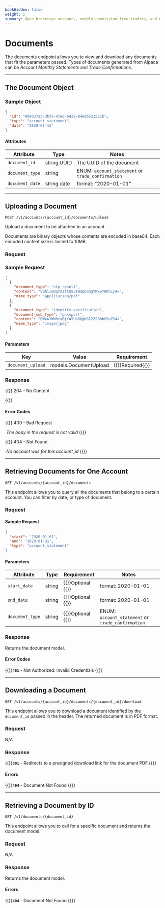 ```yaml
---
bookHidden: false
weight: 5
summary: Open brokerage accounts, enable commission-free trading, and manage the ongoing user experience with Alpaca Broker API
---
```


# Documents

The documents endpoint allows you to view and download any documents that fit the parameters passed. Types of documents generated from Alpaca can be _Account Monthly Statements_ and _Trade Confirmations_.

---

## **The Document Object**

### Sample Object

```json
{
  "id": "904837e3-3b76-47ec-b432-046db621571b",
  "type": "account_statement",
  "date": "2020-01-15"
}
```

#### Attributes

| Attribute       | Type        | Notes                                             |
| --------------- | ----------- | ------------------------------------------------- |
| `document_id`   | string.UUID | The UUID of the document                          |
| `document_type` | string      | ENUM: `account_statement` or `trade_confirmation` |
| `document_date` | string.date | format: "2020-01-01"                              |

---

## **Uploading a Document**

`POST /v1/accounts/{account_id}/documents/upload`

Upload a document to be attached to an account.

Documents are binary objects whose contents are encoded in base64. Each encoded content size is limited to 10MB.

### Request

### Sample Request

```json
[
  {
    "document_type": "cip_result",
    "content": "VGhlcmUgYXJlIG5vIHdpbGQgYWxwYWNhcy4=",
    "mime_type": "application/pdf"
  },
  {
    "document_type": "identity_verification",
    "document_sub_type": "passport",
    "content": "QWxwYWNhcyBjYW5ub3QgbGl2ZSBhbG9uZS4=",
    "mime_type": "image/jpeg"
  }
]
```

#### Parameters

| Key               | Value                 | Requirement                          |
| ----------------- | --------------------- | ------------------------------------ |
| `document_upload` | models.DocumentUpload | {{<hint danger>}}Required{{</hint>}} |

### Response

{{<hint good>}}
204 - No Content

{{</hint>}}

#### Error Codes

{{<hint warning>}}
400 - Bad Request

​ _The body in the request is not valid_
{{</hint>}}

{{<hint warning>}}
404 - Not Found

​ _No account was for this account_id_
{{</hint>}}

---

## **Retrieving Documents for One Account**

`GET /v1/accounts/{account_id}/documents`

This endpoint allows you to query all the documents that belong to a certain account. You can filter by date, or type of document.

### Request

#### Sample Request

```json
{
  "start": "2020-01-01",
  "end": "2020-01-31",
  "type": "account_statement"
}
```

#### Parameters

| Attribute       | Type   | Requirement                         | Notes                                             |
| --------------- | ------ | ----------------------------------- | ------------------------------------------------- |
| `start_date`    | string | {{<hint info>}}Optional {{</hint>}} | format: 2020-01-01                                |
| `end_date`      | string | {{<hint info>}}Optional {{</hint>}} | format: 2020-01-01                                |
| `document_type` | string | {{<hint info>}}Optional {{</hint>}} | ENUM: `account_statement` or `trade_confirmation` |

### Response

Returns the document model.

#### Error Codes

{{<hint warning>}}**`401`** - Not Authorized: Invalid Credentials {{</hint>}}

---

## **Downloading a Document**

`GET /v1/accounts/{account_id}/documents/{document_id}/download`

This endpoint allows you to download a document identified by the `document_id` passed in the header. The returned document is in PDF format.

### Request

N/A

### Response

{{<hint good>}}**`301`** - Redirects to a presigned download link for the document PDF.{{</hint>}}

#### Errors

{{<hint warning>}}**`404`** - Document Not Found {{</hint>}}

---

## **Retrieving a Document by ID**

`GET /v1/documents/{document_id}`

This endpoint allows you to call for a specific document and returns the document model.

### Request

N/A

### Response

Returns the document model.

#### Errors

{{<hint warning>}}**`404`** - Document Not Found {{</hint>}}

&nbsp;
